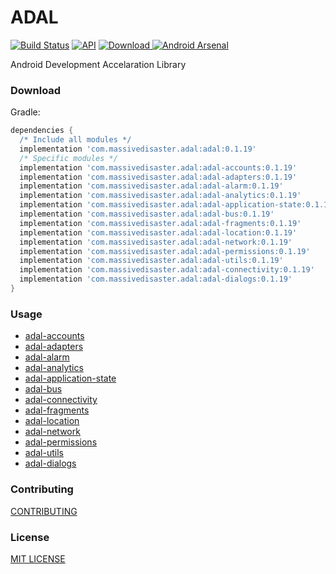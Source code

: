 # ADAL
[![Build Status](https://travis-ci.org/massivedisaster/ADAL.svg?branch=master)](https://travis-ci.org/massivedisaster/ADAL)
[![API](https://img.shields.io/badge/API-16%2B-green.svg?style=flat)](https://android-arsenal.com/api?level=16)
[ ![Download](https://api.bintray.com/packages/massivedisaster/maven/adal/images/download.svg) ](https://bintray.com/massivedisaster/maven/adal/_latestVersion)
[![Android Arsenal](https://img.shields.io/badge/Android%20Arsenal-ADAL%20--%20Android%20Development%20Accelaration%20Library-yellow.svg?style=flat)](https://android-arsenal.com/details/1/5939)

Android Development Accelaration Library

### Download
Gradle:

```gradle
dependencies {
  /* Include all modules */
  implementation 'com.massivedisaster.adal:adal:0.1.19'
  /* Specific modules */
  implementation 'com.massivedisaster.adal:adal-accounts:0.1.19'
  implementation 'com.massivedisaster.adal:adal-adapters:0.1.19'
  implementation 'com.massivedisaster.adal:adal-alarm:0.1.19'
  implementation 'com.massivedisaster.adal:adal-analytics:0.1.19'
  implementation 'com.massivedisaster.adal:adal-application-state:0.1.19'
  implementation 'com.massivedisaster.adal:adal-bus:0.1.19'
  implementation 'com.massivedisaster.adal:adal-fragments:0.1.19'
  implementation 'com.massivedisaster.adal:adal-location:0.1.19'
  implementation 'com.massivedisaster.adal:adal-network:0.1.19'
  implementation 'com.massivedisaster.adal:adal-permissions:0.1.19'
  implementation 'com.massivedisaster.adal:adal-utils:0.1.19'
  implementation 'com.massivedisaster.adal:adal-connectivity:0.1.19'
  implementation 'com.massivedisaster.adal:adal-dialogs:0.1.19'
}
```

### Usage
- [adal-accounts](docs/adal-accounts.md)
- [adal-adapters](docs/adal-adapters.md)
- [adal-alarm](docs/adal-alarm.md)
- [adal-analytics](docs/adal-analytics.md)
- [adal-application-state](docs/adal-application-state.md)
- [adal-bus](docs/adal-bus.md)
- [adal-connectivity](docs/adal-connectivity.md)
- [adal-fragments](docs/adal-fragments.md)
- [adal-location](docs/adal-location.md)
- [adal-network](docs/adal-network.md)
- [adal-permissions](docs/adal-permissions.md)
- [adal-utils](docs/adal-utils.md)
- [adal-dialogs](docs/adal-dialogs.md)

### Contributing
[CONTRIBUTING](CONTRIBUTING.md)

### License
[MIT LICENSE](LICENSE.md)